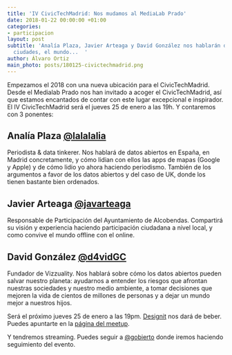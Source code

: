 ```yaml
---
title: 'IV CivicTechMadrid: Nos mudamos al MediaLab Prado'
date: 2018-01-22 00:00:00 +01:00
categories:
- participacion
layout: post
subtitle: 'Analía Plaza, Javier Arteaga y David González nos hablarán de diseño, datos,
  ciudades, el mundo...  '
author: Álvaro Ortiz
main_photo: posts/180125-civictechmadrid.png
---
```


Empezamos el 2018 con una nueva ubicación para el CivicTechMadrid. Desde el Medialab Prado nos han invitado a acoger el CivicTechMadrid, así que estamos encantados de contar con este lugar excepcional e inspirador. El IV CivicTechMadrid será el jueves 25 de enero a las 19h. Y contaremos con 3 ponentes:

## Analía Plaza [@lalalalia](https://twitter.com/lalalalia)

Periodista & data tinkerer. Nos hablará de datos abiertos en España, en Madrid concretamente, y cómo lidian con ellos las apps de mapas (Google y Apple) y de cómo lidio yo ahora haciendo periodismo. También de los argumentos a favor de los datos abiertos y del caso de UK, donde los tienen bastante bien ordenados.


## Javier Arteaga [@javarteaga](https://twitter.com/javarteaga)

Responsable de Participación del Ayuntamiento de Alcobendas. Compartirá su visión y experiencia haciendo participación ciudadana a nivel local, y como convive el mundo offline con el online.


## David González [@d4vidGC](https://twitter.com/d4vidGC)

Fundador de Vizzuality. Nos hablará sobre cómo los datos abiertos pueden salvar nuestro planeta: ayudarnos a entender los riesgos que afrontan nuestras sociedades y nuestro medio ambiente, a tomar decisiones que mejoren la vida de cientos de millones de personas y a dejar un mundo mejor a nuestros hijos.

<div class="separator blue short"></div>

Será el próximo jueves 25 de enero a las 19pm. [Designit](https://twitter.com/Designit_ES) nos dará de beber. Puedes apuntarte en la [página del meetup](https://www.meetup.com/Civic-Tech-Madrid/events/246715873/).

Y tendremos streaming. Puedes seguir a [@gobierto](https://twitter.com/gobierto) donde iremos haciendo seguimiento del evento.
